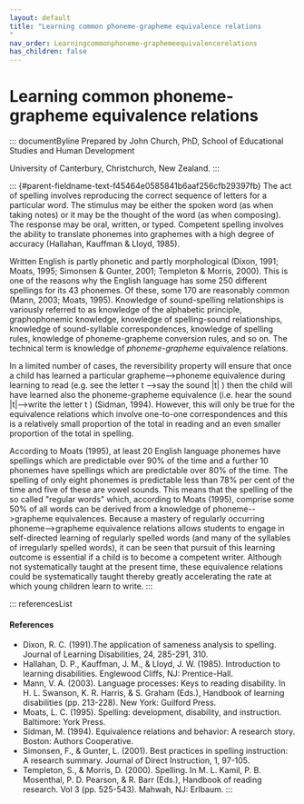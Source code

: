 ```yaml
---
layout: default
title: "Learning common phoneme-grapheme equivalence relations 
"
nav_order: Learningcommonphoneme-graphemeequivalencerelations
has_children: false
---
```

# Learning common phoneme-grapheme equivalence relations 


::: documentByline
Prepared by John Church, PhD, School of Educational Studies and Human
Development

University of Canterbury, Christchurch, New Zealand.
:::

::: {#parent-fieldname-text-f45464e0585841b6aaf256cfb29397fb}
The act of spelling involves reproducing the correct sequence of letters
for a particular word. The stimulus may be either the spoken word (as
when taking notes) or it may be the thought of the word (as when
composing). The response may be oral, written, or typed. Competent
spelling involves the ability to translate phonemes into graphemes with
a high degree of accuracy (Hallahan, Kauffman & Lloyd, 1985).

Written English is partly phonetic and partly morphological (Dixon,
1991; Moats, 1995; Simonsen & Gunter, 2001; Templeton & Morris, 2000).
This is one of the reasons why the English language has some 250
different spellings for its 43 phonemes. Of these, some 170 are
reasonably common (Mann, 2003; Moats, 1995). Knowledge of sound-spelling
relationships is variously referred to as knowledge of the alphabetic
principle, graphophonemic knowledge, knowledge of spelling-sound
relationships, knowledge of sound-syllable correspondences, knowledge of
spelling rules, knowledge of phoneme-grapheme conversion rules, and so
on. The technical term is knowledge of *phoneme-grapheme* equivalence
relations.

In a limited number of cases, the reversibility property will ensure
that once a child has learned a particular grapheme--\>phoneme
equivalence during learning to read (e.g. see the letter t --\>say the
sound \|t\| ) then the child will have learned also the phoneme-grapheme
equivalence (i.e. hear the sound \|t\|--\>write the letter t ) (Sidman,
1994). However, this will only be true for the equivalence relations
which involve one-to-one correspondences and this is a relatively small
proportion of the total in reading and an even smaller proportion of the
total in spelling.

According to Moats (1995), at least 20 English language phonemes have
spellings which are predictable over 90% of the time and a further 10
phonemes have spellings which are predictable over 80% of the time. The
spelling of only eight phonemes is predictable less than 78% per cent of
the time and five of these are vowel sounds. This means that the
spelling of the so called "regular words" which, according to Moats
(1995), comprise some 50% of all words can be derived from a knowledge
of phoneme--\>grapheme equivalences. Because a mastery of regularly
occurring phoneme--\>grapheme equivalence relations allows students to
engage in self-directed learning of regularly spelled words (and many of
the syllables of irregularly spelled words), it can be seen that pursuit
of this learning outcome is essential if a child is to become a
competent writer. Although not systematically taught at the present
time, these equivalence relations could be systematically taught thereby
greatly accelerating the rate at which young children learn to write.
:::

::: referencesList
#### References

-   Dixon, R. C. (1991).The application of sameness analysis to
    spelling. Journal of Learning Disabilities, 24, 285-291, 310.
-   Hallahan, D. P., Kauffman, J. M., & Lloyd, J. W. (1985).
    Introduction to learning disabilities. Englewood Cliffs, NJ:
    Prentice-Hall.
-   Mann, V. A. (2003). Language processes: Keys to reading disability.
    In H. L. Swanson, K. R. Harris, & S. Graham (Eds.), Handbook of
    learning disabilities (pp. 213-228). New York: Guilford Press.
-   Moats, L. C. (1995). Spelling: development, disability, and
    instruction. Baltimore: York Press.
-   Sidman, M. (1994). Equivalence relations and behavior: A research
    story. Boston: Authors Cooperative.
-   Simonsen, F., & Gunter, L. (2001). Best practices in spelling
    instruction: A research summary. Journal of Direct Instruction, 1,
    97-105.
-   Templeton, S., & Morris, D. (2000). Spelling. In M. L. Kamil, P. B.
    Mosenthal, P. D. Pearson, & R. Barr (Eds.), Handbook of reading
    research. Vol 3 (pp. 525-543). Mahwah, NJ: Erlbaum.
:::
